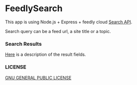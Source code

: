# FeedlySearch

This app is using Node.js + Express + feedly cloud [Search API](https://developer.feedly.com/v3/search/).

Search query can be a feed url, a site title or a topic.

### Search Results
[Here](https://developer.feedly.com/v3/search/) is a description of the result fields.

### LICENSE
[GNU GENERAL PUBLIC LICENSE](https://github.com/uraway/FeedlySearch/blob/master/LICENSE.md)

